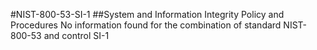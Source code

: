 #NIST-800-53-SI-1
##System and Information Integrity Policy and Procedures
No information found for the combination of standard NIST-800-53 and control SI-1
